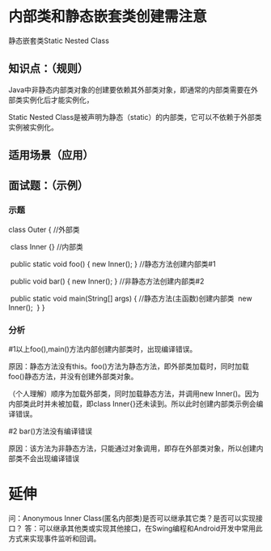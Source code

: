 # 内部类和静态嵌套类创建需注意

静态嵌套类Static Nested Class

## 知识点：（规则）

Java中非静态内部类对象的创建要依赖其外部类对象，即通常的内部类需要在外部类实例化后才能实例化，

Static Nested Class是被声明为静态（static）的内部类，它可以不依赖于外部类实例被实例化。



## 适用场景（应用）

## 面试题：（示例）

### 示题

  class Outer {	//外部类

​    class Inner {}	//内部类

​    public static void foo() { new Inner(); }	//静态方法创建内部类#1

​    public void bar() { new Inner(); }		//非静态方法创建内部类#2

​    public static void main(String[] args) {	//静态方法(主函数)创建内部类
​        new Inner();
​    }
}  

### 分析

#1以上foo(),main()方法内部创建内部类时，出现编译错误。

原因：静态方法没有this。foo()方法为静态方法，即外部类加载时，同时加载foo()静态方法，并没有创建外部类对象。

（个人理解）顺序为加载外部类，同时加载静态方法，并调用new Inner()。因为内部类此时并未被加载，即class Inner{}还未读到。所以此时创建内部类示例会编译错误。

#2 bar()方法没有编译错误

原因：该方法为非静态方法，只能通过对象调用，即存在外部类对象，所以创建内部类不会出现编译错误



# 延伸

问：Anonymous Inner Class(匿名内部类)是否可以继承其它类？是否可以实现接口？
答：可以继承其他类或实现其他接口，在Swing编程和Android开发中常用此方式来实现事件监听和回调。
